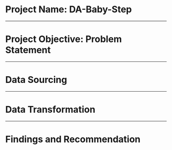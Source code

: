 # Project Name: DA-Baby-Step

----
# Project Objective: Problem Statement



-----
# Data Sourcing



-----
# Data Transformation



----
# Findings and Recommendation
